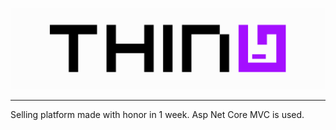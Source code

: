 ![Thing](./docs/logo.png)

---
Selling platform made with honor in 1 week. Asp Net Core MVC is used.
